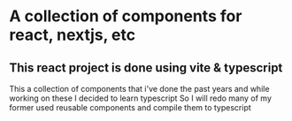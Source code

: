 # A collection of components for react, nextjs, etc

## This react project is done using vite & typescript
This a collection of components that i've done the past years and while working on these I decided to learn typescript
So I will redo many of my former used reusable components and compile them to typescript

